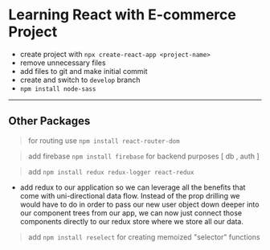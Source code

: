 # Learning React with E-commerce Project

* create project with `npx create-react-app <project-name>`
* remove unnecessary files
* add files to git and make initial commit
* create and switch to `develop` branch
* `npm install node-sass`

----
## Other Packages
> for routing use `npm install react-router-dom`

> add firebase `npm install firebase` for backend purposes [ db , auth ]

> add `npm install redux redux-logger react-redux`
- add redux to our application so we can leverage all the benefits that come with uni-directional data flow. Instead of the prop drilling we would have to do in order to pass our new user object down deeper into our component trees from our app, we can now just connect those components directly to our redux store where we store all our data.

> add `npm install reselect` for creating memoized "selector" functions
